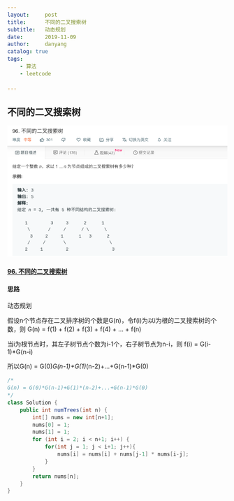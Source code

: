 ```yaml
---
layout:     post
title:      不同的二叉搜索树
subtitle:   动态规划
date:       2019-11-09
author:     danyang
catalog: true
tags:
    - 算法
    - leetcode

---
```


## 不同的二叉搜索树

![](../img/不同的二叉搜索树.png)

#### [96. 不同的二叉搜索树](https://leetcode-cn.com/problems/unique-binary-search-trees/)

#### 思路

动态规划

假设n个节点存在二叉排序树的个数是G(n)，令f(i)为以i为根的二叉搜索树的个数，则
G(n) = f(1) + f(2) + f(3) + f(4) + ... + f(n)

当i为根节点时，其左子树节点个数为i-1个，右子树节点为n-i，则
f(i) = G(i-1)*G(n-i)

所以G(n) = G(0)*G(n-1)+G(1)*(n-2)+...+G(n-1)*G(0)

```java
/*
G(n) = G(0)*G(n-1)+G(1)*(n-2)+...+G(n-1)*G(0)
*/
class Solution {
    public int numTrees(int n) {
        int[] nums = new int[n+1];
        nums[0] = 1;
        nums[1] = 1;
        for (int i = 2; i < n+1; i++) {
            for(int j = 1; j < i+1; j++){
                nums[i] = nums[i] + nums[j-1] * nums[i-j];
            }
        }
        return nums[n];
    }
}
```

